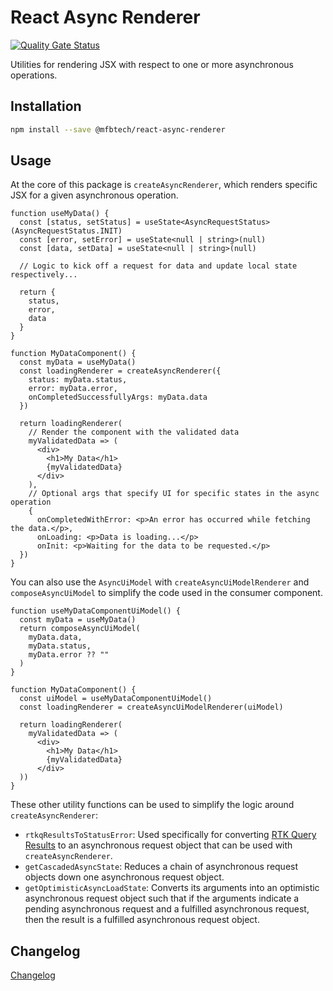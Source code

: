 # React Async Renderer

[![Quality Gate Status](https://sonarcloud.io/api/project_badges/measure?project=mfbtech_Syzygy_Web_App_align-ts_asyncRenderer&metric=alert_status&token=997661041de9f3486f374035a937bda621a25e88)](https://sonarcloud.io/summary/new_code?id=mfbtech_Syzygy_Web_App_align-ts_asyncRenderer)

Utilities for rendering JSX with respect to one or more asynchronous operations.

## Installation

```bash
npm install --save @mfbtech/react-async-renderer
```

## Usage

At the core of this package is `createAsyncRenderer`, which renders specific JSX for a given asynchronous operation.

```tsx
function useMyData() {
  const [status, setStatus] = useState<AsyncRequestStatus>(AsyncRequestStatus.INIT)
  const [error, setError] = useState<null | string>(null)
  const [data, setData] = useState<null | string>(null)

  // Logic to kick off a request for data and update local state respectively...

  return {
    status,
    error,
    data
  }
}

function MyDataComponent() {
  const myData = useMyData()
  const loadingRenderer = createAsyncRenderer({
    status: myData.status,
    error: myData.error,
    onCompletedSuccessfullyArgs: myData.data
  })

  return loadingRenderer(
    // Render the component with the validated data
    myValidatedData => (
      <div>
        <h1>My Data</h1>
        {myValidatedData}
      </div>
    ), 
    // Optional args that specify UI for specific states in the async operation
    {
      onCompletedWithError: <p>An error has occurred while fetching the data.</p>,
      onLoading: <p>Data is loading...</p>
      onInit: <p>Waiting for the data to be requested.</p>
  })
}
```

You can also use the `AsyncUiModel` with `createAsyncUiModelRenderer` and `composeAsyncUiModel` to simplify the code used in the consumer component.

```tsx
function useMyDataComponentUiModel() {
  const myData = useMyData()
  return composeAsyncUiModel(
    myData.data,
    myData.status,
    myData.error ?? ""
  )
}

function MyDataComponent() {
  const uiModel = useMyDataComponentUiModel()
  const loadingRenderer = createAsyncUiModelRenderer(uiModel)

  return loadingRenderer(
    myValidatedData => (
      <div>
        <h1>My Data</h1>
        {myValidatedData}
      </div>
  ))
}
```

These other utility functions can be used to simplify the logic around `createAsyncRenderer`:

- `rtkqResultsToStatusError`: Used specifically for converting [RTK Query Results](https://redux-toolkit.js.org/rtk-query/api/created-api/hooks#signature) to an asynchronous request object that can be used with `createAsyncRenderer`.
- `getCascadedAsyncState`: Reduces a chain of asynchronous request objects down one asynchronous request object.
- `getOptimisticAsyncLoadState`: Converts its arguments into an optimistic asynchronous request object such that if the arguments indicate a pending asynchronous request and a fulfilled asynchronous request, then the result is a fulfilled asynchronous request object.

## Changelog

[Changelog](./CHANGELOG.md)
